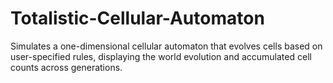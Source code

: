 # Totalistic-Cellular-Automaton
Simulates a one-dimensional cellular automaton that evolves cells based on user-specified rules, displaying the world evolution and accumulated cell counts across generations.
